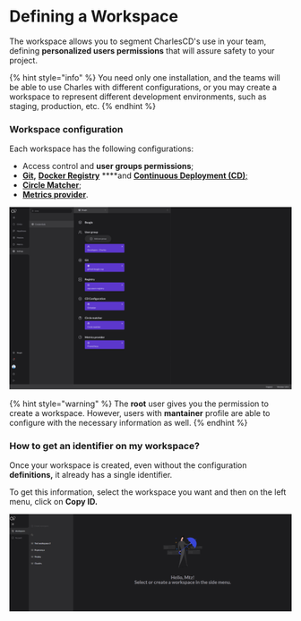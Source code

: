 # Defining a Workspace

The workspace allows you to segment CharlesCD's use in your team, defining **personalized users permissions** that will assure safety to your project.

{% hint style="info" %}
You need only one installation, and the teams will be able to use Charles with different configurations, or you may create a workspace to represent different development environments, such as staging, production, etc.
{% endhint %}

### Workspace configuration

Each workspace has the following configurations:

* Access control and **user groups permissions**;
* [**Git**](github.md)**,** [**Docker Registry**](https://docs.charlescd.io/get-started/defining-a-workspace/docker-registry) ****and [**Continuous Deployment \(CD\)**;](https://docs.charlescd.io/reference/cd-configuration)
* [**Circle Matcher**](https://docs.charlescd.io/reference/circle-matcher);
* [**Metrics provider**](https://docs.charlescd.io/reference/metrics). 

![Workspace configuration](../../.gitbook/assets/settings_-_workspace_-_11.4_-_add_group_permissions2x%20%282%29.png)

{% hint style="warning" %}
The **root** user gives you the permission to create a workspace. However, users with **mantainer** profile are able to configure with the necessary information as well.
{% endhint %}

### How to get an identifier on my workspace?  <a id="como-obter-o-identificador-do-meu-workspace"></a>

Once your workspace is created, even without the configuration ****definitions**,** it already has a single identifier. 

To get this information, select the workspace you want and then on the left menu, click on **Copy ID.**

![](../../.gitbook/assets/workspaceid%20%282%29.gif)

  


